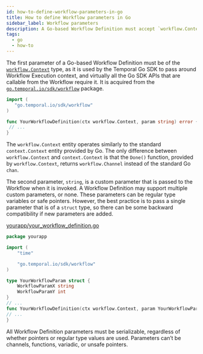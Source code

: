 ```yaml
---
id: how-to-define-workflow-parameters-in-go
title: How to define Workflow parameters in Go
sidebar_label: Workflow parameters
description: A Go-based Workflow Definition must accept `workflow.Context` and may support multiple custom parameters.
tags:
  - go
  - how-to
---
```


The first parameter of a Go-based Workflow Definition must be of the [`workflow.Context`](https://pkg.go.dev/go.temporal.io/sdk/workflow#Context) type, as it is used by the Temporal Go SDK to pass around Workflow Execution context, and virtually all the Go SDK APIs that are callable from the Workflow require it.
It is acquired from the [`go.temporal.io/sdk/workflow`](https://pkg.go.dev/go.temporal.io/sdk/workflow) package.

```go
import (
   "go.temporal.io/sdk/workflow"
)

func YourWorkflowDefinition(ctx workflow.Context, param string) error {
 // ...
}
```

The `workflow.Context` entity operates similarly to the standard `context.Context` entity provided by Go.
The only difference between `workflow.Context` and `context.Context` is that the `Done()` function, provided by `workflow.Context`, returns `workflow.Channel` instead of the standard Go `chan`.

The second parameter, `string`, is a custom parameter that is passed to the Workflow when it is invoked.
A Workflow Definition may support multiple custom parameters, or none.
These parameters can be regular type variables or safe pointers.
However, the best practice is to pass a single parameter that is of a `struct` type, so there can be some backward compatibility if new parameters are added.

<!--SNIPSTART go-samples-your-workflow-definition { "selectedLines":["1-12","20","54"] } -->

[yourapp/your_workflow_definition.go](https://github.com/temporalio/samples-go/blob/yourapp/yourapp/your_workflow_definition.go)

```go
package yourapp

import (
	"time"

	"go.temporal.io/sdk/workflow"
)

type YourWorkflowParam struct {
	WorkflowParamX string
	WorkflowParamY int
}
// ...
func YourWorkflowDefinition(ctx workflow.Context, param YourWorkflowParam) (YourWorkflowResultObject, error) {
// ...
}
```

<!--SNIPEND-->

All Workflow Definition parameters must be serializable, regardless of whether pointers or regular type values are used.
Parameters can’t be channels, functions, variadic, or unsafe pointers.

